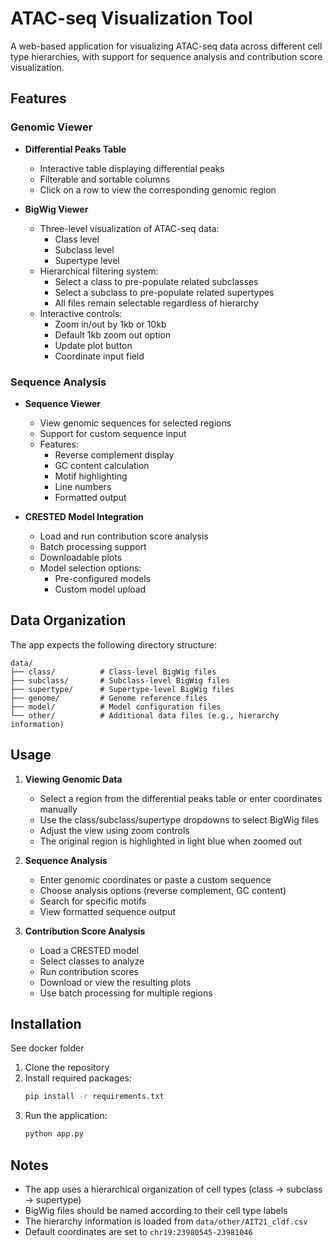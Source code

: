# ATAC-seq Visualization Tool

A web-based application for visualizing ATAC-seq data across different cell type hierarchies, with support for sequence analysis and contribution score visualization.

## Features

### Genomic Viewer
- **Differential Peaks Table**
  - Interactive table displaying differential peaks
  - Filterable and sortable columns
  - Click on a row to view the corresponding genomic region

- **BigWig Viewer**
  - Three-level visualization of ATAC-seq data:
    - Class level
    - Subclass level
    - Supertype level
  - Hierarchical filtering system:
    - Select a class to pre-populate related subclasses
    - Select a subclass to pre-populate related supertypes
    - All files remain selectable regardless of hierarchy
  - Interactive controls:
    - Zoom in/out by 1kb or 10kb
    - Default 1kb zoom out option
    - Update plot button
    - Coordinate input field

### Sequence Analysis
- **Sequence Viewer**
  - View genomic sequences for selected regions
  - Support for custom sequence input
  - Features:
    - Reverse complement display
    - GC content calculation
    - Motif highlighting
    - Line numbers
    - Formatted output

- **CRESTED Model Integration**
  - Load and run contribution score analysis
  - Batch processing support
  - Downloadable plots
  - Model selection options:
    - Pre-configured models
    - Custom model upload

## Data Organization

The app expects the following directory structure:
```
data/
├── class/          # Class-level BigWig files
├── subclass/       # Subclass-level BigWig files
├── supertype/      # Supertype-level BigWig files
├── genome/         # Genome reference files
├── model/          # Model configuration files
└── other/          # Additional data files (e.g., hierarchy information)
```

## Usage

1. **Viewing Genomic Data**
   - Select a region from the differential peaks table or enter coordinates manually
   - Use the class/subclass/supertype dropdowns to select BigWig files
   - Adjust the view using zoom controls
   - The original region is highlighted in light blue when zoomed out

2. **Sequence Analysis**
   - Enter genomic coordinates or paste a custom sequence
   - Choose analysis options (reverse complement, GC content)
   - Search for specific motifs
   - View formatted sequence output

3. **Contribution Score Analysis**
   - Load a CRESTED model
   - Select classes to analyze
   - Run contribution scores
   - Download or view the resulting plots
   - Use batch processing for multiple regions


## Installation
See docker folder

1. Clone the repository
2. Install required packages:
   ```bash
   pip install -r requirements.txt
   ```
3. Run the application:
   ```bash
   python app.py
   ```

## Notes

- The app uses a hierarchical organization of cell types (class → subclass → supertype)
- BigWig files should be named according to their cell type labels
- The hierarchy information is loaded from `data/other/AIT21_cldf.csv`
- Default coordinates are set to `chr19:23980545-23981046` 
